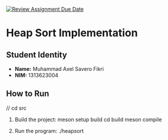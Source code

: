 [![Review Assignment Due Date](https://classroom.github.com/assets/deadline-readme-button-22041afd0340ce965d47ae6ef1cefeee28c7c493a6346c4f15d667ab976d596c.svg)](https://classroom.github.com/a/NqT6D9pg)

# Heap Sort Implementation

## Student Identity
- **Name:** Muhammad Axel Savero Fikri
- **NIM:** 1313623004

## How to Run
// cd src

1. Build the project:
   meson setup build
   cd build
   meson compile

2. Run the program:
   ./heapsort
